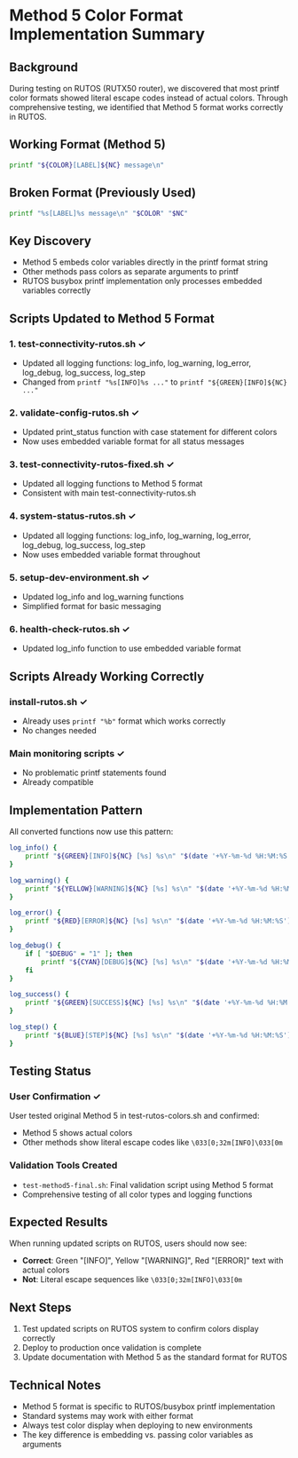 # Method 5 Color Format Implementation Summary

## Background

During testing on RUTOS (RUTX50 router), we discovered that most printf color formats showed literal escape codes 
instead of actual colors. Through comprehensive testing, we identified that Method 5 format works correctly in RUTOS.

## Working Format (Method 5)

```bash
printf "${COLOR}[LABEL]${NC} message\n"
```

## Broken Format (Previously Used)

```bash
printf "%s[LABEL]%s message\n" "$COLOR" "$NC"
```

## Key Discovery

- Method 5 embeds color variables directly in the printf format string
- Other methods pass colors as separate arguments to printf
- RUTOS busybox printf implementation only processes embedded variables correctly

## Scripts Updated to Method 5 Format

### 1. test-connectivity-rutos.sh ✓

- Updated all logging functions: log_info, log_warning, log_error, log_debug, log_success, log_step
- Changed from `printf "%s[INFO]%s ..."` to `printf "${GREEN}[INFO]${NC} ..."`

### 2. validate-config-rutos.sh ✓

- Updated print_status function with case statement for different colors
- Now uses embedded variable format for all status messages

### 3. test-connectivity-rutos-fixed.sh ✓

- Updated all logging functions to Method 5 format
- Consistent with main test-connectivity-rutos.sh

### 4. system-status-rutos.sh ✓

- Updated all logging functions: log_info, log_warning, log_error, log_debug, log_success, log_step
- Now uses embedded variable format throughout

### 5. setup-dev-environment.sh ✓

- Updated log_info and log_warning functions
- Simplified format for basic messaging

### 6. health-check-rutos.sh ✓

- Updated log_info function to use embedded variable format

## Scripts Already Working Correctly

### install-rutos.sh ✓

- Already uses `printf "%b"` format which works correctly
- No changes needed

### Main monitoring scripts ✓

- No problematic printf statements found
- Already compatible

## Implementation Pattern

All converted functions now use this pattern:

```bash
log_info() {
    printf "${GREEN}[INFO]${NC} [%s] %s\n" "$(date '+%Y-%m-%d %H:%M:%S')" "$1"
}

log_warning() {
    printf "${YELLOW}[WARNING]${NC} [%s] %s\n" "$(date '+%Y-%m-%d %H:%M:%S')" "$1"
}

log_error() {
    printf "${RED}[ERROR]${NC} [%s] %s\n" "$(date '+%Y-%m-%d %H:%M:%S')" "$1" >&2
}

log_debug() {
    if [ "$DEBUG" = "1" ]; then
        printf "${CYAN}[DEBUG]${NC} [%s] %s\n" "$(date '+%Y-%m-%d %H:%M:%S')" "$1" >&2
    fi
}

log_success() {
    printf "${GREEN}[SUCCESS]${NC} [%s] %s\n" "$(date '+%Y-%m-%d %H:%M:%S')" "$1"
}

log_step() {
    printf "${BLUE}[STEP]${NC} [%s] %s\n" "$(date '+%Y-%m-%d %H:%M:%S')" "$1"
}
```

## Testing Status

### User Confirmation ✓

User tested original Method 5 in test-rutos-colors.sh and confirmed:

- Method 5 shows actual colors
- Other methods show literal escape codes like `\033[0;32m[INFO]\033[0m`

### Validation Tools Created

- `test-method5-final.sh`: Final validation script using Method 5 format
- Comprehensive testing of all color types and logging functions

## Expected Results

When running updated scripts on RUTOS, users should now see:

- **Correct**: Green "[INFO]", Yellow "[WARNING]", Red "[ERROR]" text with actual colors
- **Not**: Literal escape sequences like `\033[0;32m[INFO]\033[0m`

## Next Steps

1. Test updated scripts on RUTOS system to confirm colors display correctly
2. Deploy to production once validation is complete
3. Update documentation with Method 5 as the standard format for RUTOS

## Technical Notes

- Method 5 format is specific to RUTOS/busybox printf implementation
- Standard systems may work with either format
- Always test color display when deploying to new environments
- The key difference is embedding vs. passing color variables as arguments
